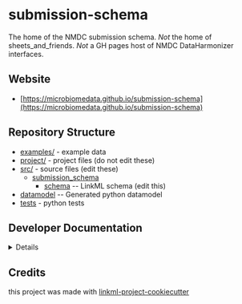 # submission-schema

The home of the NMDC submission schema. *Not* the home of sheets_and_friends. *Not* a GH pages host of NMDC DataHarmonizer interfaces.

## Website

* [https://microbiomedata.github.io/submission-schema](https://microbiomedata.github.io/submission-schema)

## Repository Structure

* [examples/](examples/) - example data
* [project/](project/) - project files (do not edit these)
* [src/](src/) - source files (edit these)
    * [submission_schema](src/submission_schema)
        * [schema](src/submission_schema/schema) -- LinkML schema (edit this)
* [datamodel](src/submission_schema/datamodel) -- Generated python datamodel
* [tests](tests/) - python tests

## Developer Documentation

<details>
Use the `make` command to generate project artefacts:

- `make all`: make everything
- `make deploy`: deploys site

</details>

## Credits

this project was made with [linkml-project-cookiecutter](https://github.com/linkml/linkml-project-cookiecutter)
